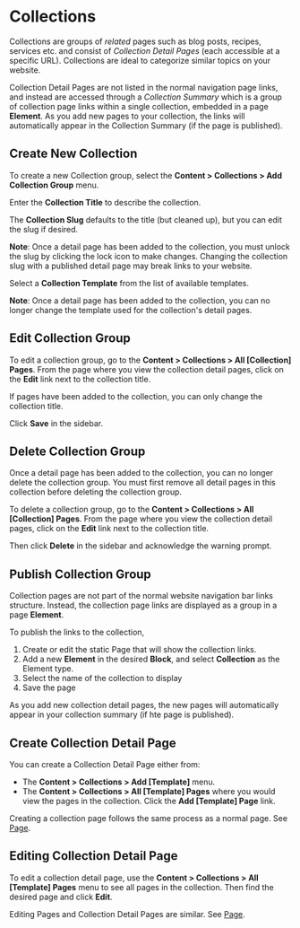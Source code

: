 # Collections

Collections are groups of *related* pages such as blog posts, recipes, services etc. and consist of *Collection Detail Pages* (each accessible at a specific URL). Collections are ideal to categorize similar topics on your website.

Collection Detail Pages are not listed in the normal navigation page links, and instead are accessed through a *Collection Summary* which is a group of collection page links within a single collection, embedded in a page **Element**. As you add new pages to your collection, the links will automatically appear in the Collection Summary (if the page is published).

## Create New Collection
To create a new Collection group, select the **Content > Collections > Add Collection Group** menu.

Enter the **Collection Title** to describe the collection.

The **Collection Slug** defaults to the title (but cleaned up), but you can edit the slug if desired.

**Note**: Once a detail page has been added to the collection, you must unlock the slug by clicking the lock icon to make changes. Changing the collection slug with a published detail page may break links to your website.

Select a **Collection Template** from the list of available templates.

**Note**: Once a detail page has been added to the collection, you can no longer change the template used for the collection's detail pages.

## Edit Collection Group
To edit a collection group, go to the **Content > Collections > All [Collection] Pages**. From the page where you view the collection detail pages, click on the **Edit** link next to the collection title.

If pages have been added to the collection, you can only change the collection title.

Click **Save** in the sidebar.

## Delete Collection Group
Once a detail page has been added to the collection, you can no longer delete the collection group. You must first remove all detail pages in this collection before deleting the collection group.

To delete a collection group, go to the **Content > Collections > All [Collection] Pages**. From the page where you view the collection detail pages, click on the **Edit** link next to the collection title.

Then click **Delete** in the sidebar and acknowledge the warning prompt.

## Publish Collection Group
Collection pages are not part of the normal website navigation bar links structure. Instead, the collection page links are displayed as a group in a page **Element**.

To publish the links to the collection,

1. Create or edit the static Page that will show the collection links.
1. Add a new **Element** in the desired **Block**, and select **Collection** as the Element type.
1. Select the name of the collection to display
1. Save the page

As you add new collection detail pages, the new pages will automatically appear in your collection summary (if hte page is published).

## Create Collection Detail Page
You can create a Collection Detail Page either from:

*  The **Content > Collections > Add [Template]** menu.
*  The **Content > Collections > All [Template] Pages** where you would view the pages in the collection. Click the **Add [Template] Page** link.

Creating a collection page follows the same process as a normal page. See [Page](/admin/support/adminPage).

## Editing Collection Detail Page
To edit a collection detail page, use the **Content > Collections > All [Template] Pages** menu to see all pages in the collection. Then find the desired page and click **Edit**.

Editing Pages and Collection Detail Pages are similar. See [Page](/admin/support/adminPage).
